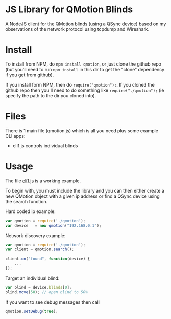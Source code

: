 # JS Library for QMotion Blinds

A NodeJS client for the QMotion blinds (using a QSync device) based on my observations of the network protocol using tcpdump and Wireshark.

# Install
To install from NPM, do ```npm install qmotion```, or just clone the github repo (but you'll need to run ```npm install``` in this dir to get the "clone" dependency if you get from github).

If you install form NPM, then do ```require("qmotion");```. If you cloned the github repo then you'll need to do something like ```require("./qmotion");``` (ie specify the path to the dir you cloned into).

# Files

There is 1 main file (qmotion.js) which is all you need plus some example CLI
apps:

  * cli1.js controls individual blinds

# Usage

The file [cli1.js](cli1.js) is a working example.

To begin with, you must include the library and you can then either create a new QMotion object with a given ip address or find a QSync device using the search function.

Hard coded ip example:
```JavaScript
var qmotion = require('./qmotion');
var device   = new qmotion("192.168.0.1");
```

Network discovery example:
```JavaScript
var qmotion = require('./qmotion');
var client = qmotion.search();

client.on("found", function(device) {
    ...
});
```

Target an individual blind:

```Javascript
var blind = device.blinds[0];
blind.move(50); // open blind to 50%
```

If you want to see debug messages then call

```JavaScript
qmotion.setDebug(true);
```
